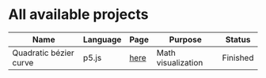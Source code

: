 # All available projects

| Name                   | Language | Page                                                        | Purpose            | Status        |
|------------------------|----------|-------------------------------------------------------------|--------------------|---------------|                  
| Quadratic bézier curve | p5.js    | [here](https://github.com/daviddev16/quadratic-bezier-p5js) | Math visualization | Finished      |
